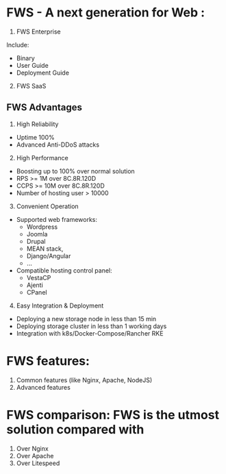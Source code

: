 # FWS - A next generation for Web :
1. FWS Enterprise

Include:
- Binary
- User Guide
- Deployment Guide
2. FWS SaaS

## FWS Advantages
1. High Reliability
- Uptime 100%
- Advanced Anti-DDoS attacks
2. High Performance
- Boosting up to 100% over normal solution
- RPS >= 1M over 8C.8R.120D
- CCPS >= 10M over 8C.8R.120D
- Number of hosting user > 10000 
3. Convenient Operation
- Supported web frameworks: 
  - Wordpress
  - Joomla
  - Drupal 
  - MEAN stack, 
  - Django/Angular
  - ...
- Compatible hosting control panel:
  - VestaCP
  - Ajenti
  - CPanel
4. Easy Integration & Deployment
- Deploying a new storage node in less than 15 min
- Deploying storage cluster in less than 1 working days
- Integration with k8s/Docker-Compose/Rancher RKE


# FWS features:
1. Common features (like Nginx, Apache, NodeJS)
2. Advanced features

# FWS comparison: FWS is the utmost solution compared with
1. Over Nginx
2. Over Apache
3. Over Litespeed
